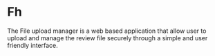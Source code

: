 # Fh
The File upload manager is a web based application that allow user to upload and manage the review file securely through a simple and user friendly interface. 
